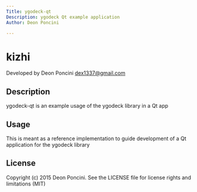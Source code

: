 ```yaml
---
Title: ygodeck-qt
Description: ygodeck Qt example application
Author: Deon Poncini

---
```

kizhi
===============

Developed by Deon Poncini <dex1337@gmail.com>

Description
-----------
ygodeck-qt is an example usage of the ygodeck library in a Qt app

Usage
-----
This is meant as a reference implementation to guide development of a Qt
application for the ygodeck library

License
-------
Copyright (c) 2015 Deon Poncini.
See the LICENSE file for license rights and limitations (MIT)
